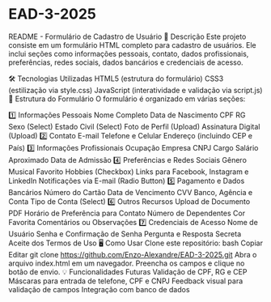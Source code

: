 # EAD-3-2025
README - Formulário de Cadastro de Usuário
📌 Descrição
Este projeto consiste em um formulário HTML completo para cadastro de usuários. Ele inclui seções como informações pessoais, contato, dados profissionais, preferências, redes sociais, dados bancários e credenciais de acesso.

🛠 Tecnologias Utilizadas
HTML5 (estrutura do formulário)
CSS3 (estilização via style.css)
JavaScript (interatividade e validação via script.js)
📑 Estrutura do Formulário
O formulário é organizado em várias seções:

1️⃣ Informações Pessoais
Nome Completo
Data de Nascimento
CPF
RG
Sexo (Select)
Estado Civil (Select)
Foto de Perfil (Upload)
Assinatura Digital (Upload)
2️⃣ Contato
E-mail
Telefone e Celular
Endereço (incluindo CEP e País)
3️⃣ Informações Profissionais
Ocupação
Empresa
CNPJ
Cargo
Salário Aproximado
Data de Admissão
4️⃣ Preferências e Redes Sociais
Gênero Musical Favorito
Hobbies (Checkbox)
Links para Facebook, Instagram e LinkedIn
Notificações via E-mail (Radio Button)
5️⃣ Pagamento e Dados Bancários
Número do Cartão
Data de Vencimento
CVV
Banco, Agência e Conta
Tipo de Conta (Select)
6️⃣ Outros Recursos
Upload de Documento PDF
Horário de Preferência para Contato
Número de Dependentes
Cor Favorita
Comentários ou Observações
7️⃣ Credenciais de Acesso
Nome de Usuário
Senha e Confirmação de Senha
Pergunta e Resposta Secreta
Aceite dos Termos de Uso
🖥 Como Usar
Clone este repositório:
bash
Copiar
Editar
git clone  https://github.com/Enzo-Alexandre/EAD-3-2025.git
Abra o arquivo index.html em um navegador.
Preencha os campos e clique no botão de envio.
💡 Funcionalidades Futuras
Validação de CPF, RG e CEP
Máscaras para entrada de telefone, CPF e CNPJ
Feedback visual para validação de campos
Integração com banco de dados
